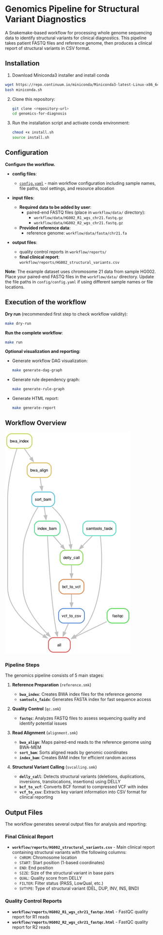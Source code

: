 # Genomics Pipeline for Structural Variant Diagnostics

A Snakemake-based workflow for processing whole genome sequencing data to identify structural variants for clinical diagnostics. This pipeline takes patient FASTQ files and reference genome, then produces a clinical report of structural variants in CSV format.

## Installation
1. Download Miniconda3 installer and install conda
```bash
wget https://repo.continuum.io/miniconda/Miniconda3-latest-Linux-x86_64.sh -O miniconda.sh
bash miniconda.sh
```
2. Clone this repository:
   ```bash
   git clone <repository-url>
   cd genomics-for-diagnosis
   ```

3. Run the installation script and activate conda environment:
   ```bash
   chmod +x install.sh
   source install.sh
   ```

## Configuration

**Configure the workflow.**

-   **config files**:
    -   [`config.yaml`](/config/config.yaml) - main workflow configuration including sample names, file paths, tool settings, and resource allocation


-   **input files**:
    -   **Required data to be added by user**:
        - paired-end FASTQ files (place in `workflow/data/` directory):
          - `workflow/data/HG002_R1_wgs_chr21.fastq.gz` 
          - `workflow/data/HG002_R2_wgs_chr21.fastq.gz`
    -   **Provided reference data**:
        - reference genome: `workflow/data/fasta/chr21.fa`

-   **output files**:
    -   quality control reports in `workflow/reports/`
    -   **final clinical report**: `workflow/reports/HG002_structural_variants.csv`


**Note**: The example dataset uses chromosome 21 data from sample HG002. Place your paired-end FASTQ files in the `workflow/data/` directory. Update the file paths in `config/config.yaml` if using different sample names or file locations.

## Execution of the workflow

**Dry run** (recommended first step to check workflow validity):
   ```bash
   make dry-run
   ```

**Run the complete workflow**:
   ```bash
   make run
   ```

**Optional visualization and reporting:**
- Generate workflow DAG visualization:
  ```bash
  make generate-dag-graph
  ```
- Generate rule dependency graph:
  ```bash
  make generate-rule-graph
  ```
- Generate HTML report:
  ```bash
  make generate-report
  ```

## Workflow Overview

![Workflow DAG](workflow/reports/dag.png)

### Pipeline Steps

The genomics pipeline consists of 5 main stages:

1. **Reference Preparation** (`reference.smk`)
   - **`bwa_index`**: Creates BWA index files for the reference genome
   - **`samtools_faidx`**: Generates FASTA index for fast sequence access

2. **Quality Control** (`qc.smk`)
   - **`fastqc`**: Analyzes FASTQ files to assess sequencing quality and identify potential issues

3. **Read Alignment** (`alignment.smk`)
   - **`bwa_align`**: Maps paired-end reads to the reference genome using BWA-MEM
   - **`sort_bam`**: Sorts aligned reads by genomic coordinates
   - **`index_bam`**: Creates BAM index for efficient random access

4. **Structural Variant Calling** (`svcalling.smk`)
   - **`delly_call`**: Detects structural variants (deletions, duplications, inversions, translocations, insertions) using DELLY
   - **`bcf_to_vcf`**: Converts BCF format to compressed VCF with index
   - **`vcf_to_csv`**: Extracts key variant information into CSV format for clinical reporting

## Output Files

The workflow generates several output files for analysis and reporting:

### Final Clinical Report
- **`workflow/reports/HG002_structural_variants.csv`** - Main clinical report containing structural variants with the following columns:
  - `CHROM`: Chromosome location
  - `START`: Start position (1-based coordinates)
  - `END`: End position
  - `SIZE`: Size of the structural variant in base pairs
  - `QUAL`: Quality score from DELLY
  - `FILTER`: Filter status (PASS, LowQual, etc.)
  - `SVTYPE`: Type of structural variant (DEL, DUP, INV, INS, BND)

### Quality Control Reports
- **`workflow/reports/HG002_R1_wgs_chr21_fastqc.html`** - FastQC quality report for R1 reads
- **`workflow/reports/HG002_R2_wgs_chr21_fastqc.html`** - FastQC quality report for R2 reads
